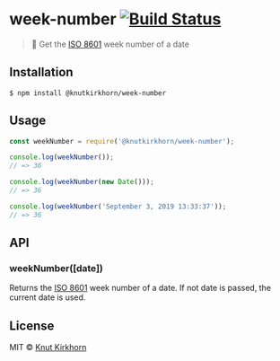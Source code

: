 # week-number [![Build Status](https://travis-ci.org/knutkirkhorn/week-number.svg?branch=master)](https://travis-ci.org/knutkirkhorn/week-number)
> 📅 Get the [ISO 8601](https://en.wikipedia.org/wiki/ISO_week_date) week number of a date

## Installation
```
$ npm install @knutkirkhorn/week-number
```

## Usage
```js
const weekNumber = require('@knutkirkhorn/week-number');

console.log(weekNumber());
// => 36

console.log(weekNumber(new Date()));
// => 36

console.log(weekNumber('September 3, 2019 13:33:37'));
// => 36
```

## API
### weekNumber([date])
Returns the [ISO 8601](https://en.wikipedia.org/wiki/ISO_week_date) week number of a date. If not date is passed, the current date is used.

## License
MIT © [Knut Kirkhorn](LICENSE)
